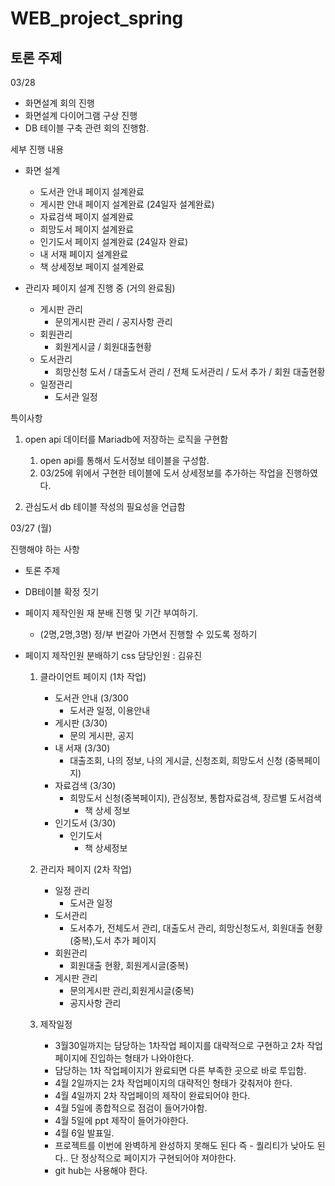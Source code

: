 # WEB_project_spring
## 토론 주제
03/28
- 화면설계 회의 진행
- 화면설계 다이어그램 구상 진행
- DB 테이블 구축 관련 회의 진행함.

세부 진행 내용

- 화면 설계
    - 도서관 안내 페이지 설계완료
    - 게시판 안내 페이지 설계완료 (24일자 설계완료)
    - 자료검색 페이지 설계완료
    - 희망도서 페이지 설계완료
    - 인기도서 페이지 설계완료 (24일자 완료)
    - 내 서재 페이지 설계완료
    - 책 상세정보 페이지 설계완료
    
- 관리자 페이지 설계 진행 중 (거의 완료됨)
    - 게시판 관리
        - 문의게시판 관리 / 공지사항 관리
    - 회원관리
        - 회원게시글 / 회원대출현황
    - 도서관리
        - 희망신청 도서 / 대출도서 관리  / 전체 도서관리 / 도서 추가 / 회원 대출현황
    - 일정관리
        - 도서관 일정

특이사항

1. open api 데이터를 Mariadb에 저장하는 로직을 구현함
    1. open api를 통해서 도서정보 테이블을 구성함.
    2. 03/25에 위에서 구현한 테이블에 도서 상세정보를 추가하는 작업을 진행하였다.

 2.  관심도서 db 테이블 작성의 필요성을 언급함



03/27 (월) 

진행해야 하는 사항

  - 토론 주제
  - DB테이블 확정 짓기
  - 페이지 제작인원 재 분배 진행 및 기간 부여하기.
    - (2명,2명,3명) 정/부 번갈아 가면서 진행할 수 있도록 정하기
  - 페이지 제작인원 분배하기
     css 담당인원 : 김유진
     
      1. 클라이언트 페이지  (1차 작업)
         - 도서관 안내   (3/300
            - 도서관 일정, 이용안내
         - 게시판  (3/30)
            - 문의 게시판, 공지 
         - 내 서재 (3/30)
            - 대출조회, 나의 정보, 나의 게시글, 신청조회, 희망도서 신청 (중복페이지)
         - 자료검색 (3/30)
            - 희망도서 신청(중복페이지), 관심정보, 통합자료검색, 장르별 도서검색 
                 -  책 상세 정보
         - 인기도서 (3/30)
            - 인기도서 
               - 책 상세정보
       
      2. 관리자 페이지 (2차 작업)
          - 일정 관리 
            - 도서관 일정 
          - 도서관리
            - 도서추가, 전체도서 관리, 대출도서 관리, 희망신청도서, 회원대출 현황(중복),도서 추가 페이지
          - 회원관리
            - 회원대출 현황, 회원게시글(중복)
          - 게시판 관리
            - 문의게시판 관리,회원게시글(중복)
            - 공지사항 관리

       3. 제작일정 
       
           - 3월30일까지는 담당하는 1차작업 페이지를 대략적으로 구현하고 2차 작업페이지에 진입하는 형태가 나와야한다.
           - 담당하는 1차 작업페이지가 완료되면 다른 부족한 곳으로 바로 투입함.
           - 4월 2일까지는 2차 작업페이지의 대략적인 형태가 갖춰저야 한다.
           - 4월 4일까지 2차 작업페이의 제작이 완료되어야 한다.
           - 4월 5일에 종합적으로 점검이 들어가야함.
           - 4월 5일에 ppt 제작이 들어가야한다.
           - 4월 6일 발표일.
           - 프로젝트를 이번에 완벽하게 완성하지 못해도 된다 즉 - 퀄리티가 낮아도 된다.. 단 정상적으로 페이지가 구현되어야 져야한다.
           - git hub는 사용해야 한다.
  